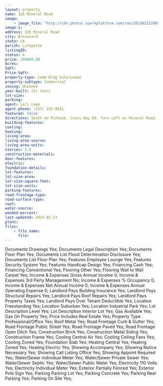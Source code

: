 ```yaml
---
layout: property
name: 326 Mineral Road 
image:
    - image_file: "http://cdn.photos.sparkplatform.com/raa/20230223200950141453000000.jpg"
image-1:
address: 326 Mineral Road
city: Broussard
state: LA
parish: Lafayette
listingID: 
status: A
price: 299000.00
Acres: 
SqFt: 
Price-SqFt: 
property-type: Comm Bldg Sale/Lease
property-subtype: Commercial
zoning: Unzoned
year-built: 21+ Years
lot-size: 
parking: 
agent: Lori Lege
agent-phone: (337) 233-9541
featured: false
directions: South on Pinhook. Cross Hwy 89. Turn Left on Mineral Road. The property will be on the Right.
building-features: 
cooling: 
heating: 
living-area: 
living-area-source: 
living-area-units: 
stories: 1.0
construction-materials: 
door-features: 
electric: 
foundation-details: 
lot-features: 
lot-size-area: 
lot-size-square-feet: 
lot-size-units: 
parking-features: 
road-frontage-type: 
road-surface-type: 
roof: 
water-source: 
wooded-percent: 
last-updated: 2023-02-23
plans: 
files:
    - file_name:
      file:
---
```

Documents	Drawings	Yes;
Documents	Legal Description	Yes;
Documents	Floor Plan	Yes;
Documents List	Flood Determination Disclosure	Yes;
Documents List	Floor Plan	Yes;
Features	Employee Lounge	Yes;
Features	Security System	Yes;
Features	Handicap Design	Yes;
Financing	Cash	Yes;
Financing	Conventional	Yes;
Flooring	Other	Yes;
Flooring	Wall to Wall Carpet	Yes;
Income & Expenses	Gross Annual Income	0;
Income & Expenses	3rd Party Management	No;
Income & Expenses	% Occupancy	0;
Income & Expenses	Net Annual Income	0;
Income & Expenses	Annual Operating Expense	0;
Landlord Pays	Building Insurance	Yes;
Landlord Pays	Structural Repairs	Yes;
Landlord Pays	Roof Repairs	Yes;
Landlord Pays	Property Taxes	Yes;
Landlord Pays	Over Tenant Deductible	Yes;
Location	Freestanding	Yes;
Location	Suburban	Yes;
Location	Industrial Park	Yes;
Lot Description	Level	Yes;
Lot Description	Interior Lot	Yes;
Gas	Available	Yes;
Gas	On Property	Yes;
Price Includes	Real Estate	Yes;
Property Type	Professional/Office	Yes;
Roof	Metal	Yes;
Road Frontage	Curb & Gutter	Yes;
Road Frontage	Public Street	Yes;
Road Frontage	Paved	Yes;
Road Frontage	Open Ditch	Yes;
Construction	Brick	Yes;
Construction	Metal Siding	Yes;
Construction	Frame	Yes;
Cooling	Central Air	Yes;
Cooling	Ceiling Fans	Yes;
Cooling	Zoned	Yes;
Foundation	Slab	Yes;
Heating	Central	Yes;
Heating	Zoned	Yes;
Heating	Electric	Yes;
Showing	Accompany	Yes;
Showing	Notice Necessary	Yes;
Showing	Call Listing Office	Yes;
Showing	Appoint Required	Yes;
Water/Sewer	individual Meter	Yes;
Water/Sewer	Private Sewer	Yes;
Water/Sewer	Septic	Yes;
Water/Sewer	Public Water	Yes;
Electricity	110 Volts	Yes;
Electricity	Individual Meter	Yes;
Exterior	Partially Fenced	Yes;
Exterior	Pole Sign	Yes;
Parking	Parking Lot	Yes;
Parking	Concrete	Yes;
Parking	Rear Parking	Yes;
Parking	On Site	Yes;

